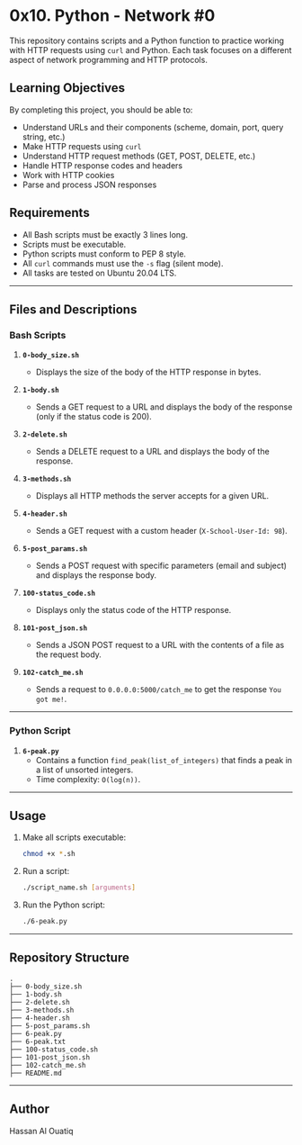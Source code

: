 # 0x10. Python - Network #0

This repository contains scripts and a Python function to practice working with HTTP requests using `curl` and Python. Each task focuses on a different aspect of network programming and HTTP protocols.

## Learning Objectives

By completing this project, you should be able to:

- Understand URLs and their components (scheme, domain, port, query string, etc.)
- Make HTTP requests using `curl`
- Understand HTTP request methods (GET, POST, DELETE, etc.)
- Handle HTTP response codes and headers
- Work with HTTP cookies
- Parse and process JSON responses

## Requirements

- All Bash scripts must be exactly 3 lines long.
- Scripts must be executable.
- Python scripts must conform to PEP 8 style.
- All `curl` commands must use the `-s` flag (silent mode).
- All tasks are tested on Ubuntu 20.04 LTS.

---

## Files and Descriptions

### **Bash Scripts**

1. **`0-body_size.sh`**
   - Displays the size of the body of the HTTP response in bytes.

2. **`1-body.sh`**
   - Sends a GET request to a URL and displays the body of the response (only if the status code is 200).

3. **`2-delete.sh`**
   - Sends a DELETE request to a URL and displays the body of the response.

4. **`3-methods.sh`**
   - Displays all HTTP methods the server accepts for a given URL.

5. **`4-header.sh`**
   - Sends a GET request with a custom header (`X-School-User-Id: 98`).

6. **`5-post_params.sh`**
   - Sends a POST request with specific parameters (email and subject) and displays the response body.

7. **`100-status_code.sh`**
   - Displays only the status code of the HTTP response.

8. **`101-post_json.sh`**
   - Sends a JSON POST request to a URL with the contents of a file as the request body.

9. **`102-catch_me.sh`**
   - Sends a request to `0.0.0.0:5000/catch_me` to get the response `You got me!`.

---

### **Python Script**

1. **`6-peak.py`**
   - Contains a function `find_peak(list_of_integers)` that finds a peak in a list of unsorted integers.
   - Time complexity: `O(log(n))`.

---

## Usage

1. Make all scripts executable:
   ```bash
   chmod +x *.sh
   ```

2. Run a script:
   ```bash
   ./script_name.sh [arguments]
   ```

3. Run the Python script:
   ```bash
   ./6-peak.py
   ```

---

## Repository Structure

```
.
├── 0-body_size.sh
├── 1-body.sh
├── 2-delete.sh
├── 3-methods.sh
├── 4-header.sh
├── 5-post_params.sh
├── 6-peak.py
├── 6-peak.txt
├── 100-status_code.sh
├── 101-post_json.sh
├── 102-catch_me.sh
├── README.md
```

---

## Author

Hassan Al Ouatiq
